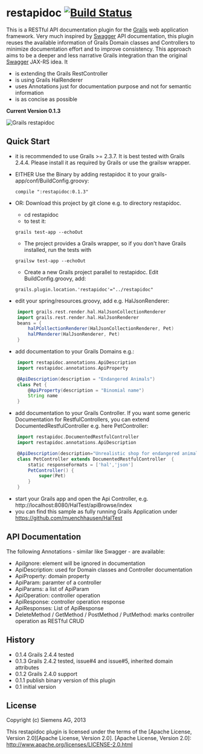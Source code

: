 restapidoc [![Build Status](https://travis-ci.org/siemens/restapidoc.svg?branch=master)](https://travis-ci.org/siemens/restapidoc)
==========

This is a RESTful API documentation plugin for the [Grails][Grails] web application framework.
Very much inspired by [Swagger][Swagger] API documentation, this plugin reuses the available information of
Grails Domain classes and Controllers to minimize documentation effort and to improve consistency.
This approach aims to be a deeper and less narrative Grails integration than the original [Swagger][Swagger] JAX-RS idea. It
* is extending the Grails RestController
* is using Grails HalRenderer
* uses Annotations just for documentation purpose and not for semantic information
* is as concise as possible

[Grails]: http://grails.org/
[plugins]: http://grails.org/plugins/
[Swagger]: https://github.com/wordnik/swagger-core

**Current Version 0.1.3**

![Grails restapidoc](https://github.com/siemens/restapidoc/blob/master/screenshot1.png?raw=true)


Quick Start
-----------
* it is recommended to use Grails >= 2.3.7. It is best tested with Grails 2.4.4. Please install it as required by Grails or use the grailsw wrapper.
* EITHER Use the Binary by adding restapidoc it to your grails-app/conf/BuildConfig.groovy:
    ```
    compile ":restapidoc:0.1.3"
    ```
* OR: Download this project by git clone e.g. to directory restapidoc.
    * cd restapidoc
    * to test it:
    ```
    grails test-app --echoOut
    ```
    * The project provides a Grails wrapper, so if you don't have Grails installed, run the tests with
    ```
    grailsw test-app --echoOut
    ```

    * Create a new Grails project parallel to restapidoc. Edit BuildConfig.groovy, add:
    ```
	grails.plugin.location.'restapidoc'="../restapidoc"
    ```

* edit your spring/resources.groovy, add e.g. HalJsonRenderer:

```Groovy
	import grails.rest.render.hal.HalJsonCollectionRenderer
	import grails.rest.render.hal.HalJsonRenderer
	beans = {
		halPCollectionRenderer(HalJsonCollectionRenderer, Pet)
		halPRenderer(HalJsonRenderer, Pet)
	}
```

* add documentation to your Grails Domains e.g.:

```Groovy
	import restapidoc.annotations.ApiDescription
	import restapidoc.annotations.ApiProperty

	@ApiDescription(description = "Endangered Animals")
	class Pet {
		@ApiProperty(description = "Binomial name")
    	String name 
	}
```

* add documentation to your Grails Controller. If you want some generic Documentation for RestfulControllers, you can extend DocumentedRestfulController e.g. here PetController:

```Groovy
	import restapidoc.DocumentedRestfulController
	import restapidoc.annotations.ApiDescription

	@ApiDescription(description="Unrealistic shop for endangered animals")
	class PetController extends DocumentedRestfulController  {
		static responseFormats = ['hal','json']
		PetController() {
			super(Pet)
		}
	}
```

* start your Grails app and open the Api Controller, e.g. http://localhost:8080/HalTest/apiBrowse/index
* you can find this sample as fully running Grails Application under https://github.com/muenchhausen/HalTest

API Documentation
-----------------
The following Annotations - similar like Swagger - are available:
* ApiIgnore: element will be ignored in documentation
* ApiDescription: used for Domain classes and Controller documentation
* ApiProperty: domain property
* ApiParam: paramter of a controller
* ApiParams: a list of ApiParam
* ApiOperation: controller operation
* ApiResponse: controller operation response
* ApiResponses: List of ApiResponse
* DeleteMethod / GetMethod / PostMethod / PutMethod: marks controller operation as RESTful CRUD 


History
-------
* 0.1.4 Grails 2.4.4 tested
* 0.1.3 Grails 2.4.2 tested, issue#4 and issue#5, inherited domain attributes
* 0.1.2 Grails 2.4.0 support
* 0.1.1 publish binary version of this plugin
* 0.1 initial version

License
-------

Copyright (c) Siemens AG, 2013

This restapidoc plugin is licensed under the terms of the [Apache License, Version 2.0][Apache License, Version 2.0].
[Apache License, Version 2.0]: http://www.apache.org/licenses/LICENSE-2.0.html
